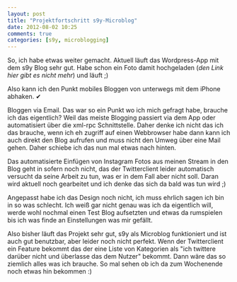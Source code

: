 ```yaml
---
layout: post
title: "Projektfortschritt s9y-Microblog"
date: 2012-08-02 10:25
comments: true
categories: [s9y, microblogging]
---
```

So, ich habe etwas weiter gemacht. Aktuell läuft das Wordpress-App mit dem s9y
Blog sehr gut. Habe schon ein Foto damit hochgeladen (*den Link hier gibt es nicht mehr*) und läuft ;)

Also kann ich den Punkt mobiles Bloggen von unterwegs mit dem iPhone abhaken. ✔

Bloggen via Email. Das war so ein Punkt wo ich mich gefragt habe, brauche ich das eigentlich? Weil das meiste Blogging
passiert via dem App oder automatisiert über die xml-rpc Schnittstelle. Daher denke ich nicht das ich das brauche,
wenn ich eh zugriff auf einen Webbrowser habe dann kann ich auch direkt den Blog aufrufen und muss nicht den Umweg über
eine Mail gehen. Daher schiebe ich das nun mal etwas nach hinten.

Das automatisierte Einfügen von Instagram Fotos aus meinen Stream in den Blog geht in sofern noch nicht, das der Twitterclient
leider automatisch versucht da seine Arbeit zu tun, was er in dem Fall aber nicht soll. Daran wird aktuell noch gearbeitet und ich
denke das sich da bald was tun wird ;)

Angepasst habe ich das Design noch nicht, ich muss ehrlich sagen ich bin in so was schlecht. Ich weiß gar nicht genau was ich
da eigentlich will, werde wohl nochmal einen Test Blog aufsetzten und etwas da rumspielen bis ich was finde an Einstellungen was mir gefällt.

Also bisher läuft das Projekt sehr gut, s9y als Microblog funktioniert und ist auch gut benutzbar, aber leider noch nicht perfekt. Wenn der Twitterclient
ein Feature bekommt das der eine Liste von Kategorien als "ich twittere darüber nicht und überlasse das dem Nutzer" bekommt. Dann wäre das so ziemlich alles was ich brauche.
So mal sehen ob ich da zum Wochenende noch etwas hin bekommen :)
